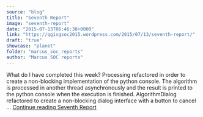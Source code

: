```yaml
---
source: "blog"
title: "Seventh Report"
image: "seventh-report"
date: "2015-07-13T06:46:38+0000"
link: "https://qgisgsoc2015.wordpress.com/2015/07/13/seventh-report/"
draft: "true"
showcase: "planet"
folder: "marcus_soc_reports"
author: "Marcus SOC reports"
---
```


What do I have completed this week? Processing refactored in order to create a non-blocking implementation of the python console. The algorithm is processed in another thread asynchronously and the result is printed to the python console when the execution is finished. AlgorithmDialog refactored to create a non-blocking dialog interface with a button to cancel &#8230; <a class="more-link" href="https://qgisgsoc2015.wordpress.com/2015/07/13/seventh-report/">Continue reading <span class="screen-reader-text">Seventh Report</span></a>
